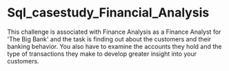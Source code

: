 # Sql_casestudy_Financial_Analysis
This challenge is associated with Finance Analysis as a Finance Analyst for 'The Big Bank' and the task is finding out about the customers and their banking behavior. You also have to examine the accounts they hold and the type of transactions they make to develop greater insight into your customers.
